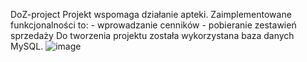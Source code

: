 DoZ-project
Projekt wspomaga działanie apteki. Zaimplementowane funkcjonalności to:
        - wprowadzanie cenników
        - pobieranie zestawień sprzedaży 
Do tworzenia projektu została wykorzystana baza danych MySQL.
![image](https://github.com/rafael-droid/DoZ-project/assets/80452231/63cae6c8-80aa-46ee-8a3b-336efad0e0c1)

